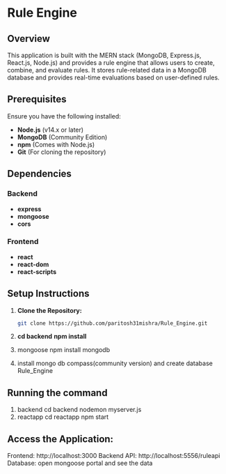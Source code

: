 # Rule Engine

## Overview

This application is built with the MERN stack (MongoDB, Express.js, React.js, Node.js) and provides a rule engine that allows users to create, combine, and evaluate rules. It stores rule-related data in a MongoDB database and provides real-time evaluations based on user-defined rules.

## Prerequisites

Ensure you have the following installed:

- **Node.js** (v14.x or later)
- **MongoDB** (Community Edition)
- **npm** (Comes with Node.js)
- **Git** (For cloning the repository)

## Dependencies

### Backend

- **express**
- **mongoose**
- **cors**

### Frontend

- **react**
- **react-dom**
- **react-scripts**

## Setup Instructions

1. **Clone the Repository:**

   ```bash or Vscode terminal
   git clone https://github.com/paritosh31mishra/Rule_Engine.git
2.    **cd backend**
     **npm install**
3.  mongoose
   npm install mongodb
4.  install mongo db compass(community version) and create database Rule_Engine

## Running the command
1. backend
   cd backend
   nodemon myserver.js
3. reactapp
   cd reactapp
   npm start

## Access the Application:

Frontend: http://localhost:3000
Backend API: http://localhost:5556/ruleapi
Database:  open mongoose portal and see the data

   





